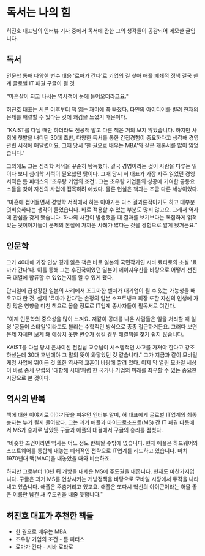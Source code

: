 # 독서는 나의 힘
허진호 대표님의 인터뷰 기사 중에서 독서에 관한 그의 생각들이 공감되어 메모한 글입니다.



## 독서

인문학 통해 다양한 변수 대응 '료마가 간다'로 기업의 길 찾아
애플 폐쇄적 정책 결국 한계 글로벌 IT 패권 구글이 쥘 것

"마흔살이 되고 나서는 역사책이 눈에 들어오더라고요."

허진호 대표는 서른 이후부터 책 읽는 재미에 푹 빠졌다. 타인의 아이디어를 빌려 현재의 문제를 해결할 수 있다는 것에 쾌감을 느꼈기 때문이다.

"KAIST를 다닐 때만 하더라도 전공책 말고 다른 책은 거의 보지 않았습니다. 하지만 사회에 첫발을 내디딘 30대 초반, 다양한 독서를 통한 간접경험이 중요하다고 생각해 경영 관련 서적에 매달렸어요. 그때 당시 '한 권으로 배우는 MBA'와 같은 개론서를 많이 읽었습니다."

그외에도 그는 심리학 서적을 꾸준히 탐독했다. 결국 경영이라는 것이 사람을 다루는 일이다 보니 심리학 서적이 필요했던 탓이다. 그때 당시 허 대표가 가장 자주 읽었던 경영서적은 톰 피터스의 '초우량 기업의 조건'. 그는 초우량 기업들의 성공에 기여한 공통요소들을 찾아 자신의 사업에 접목하려 애썼다. 물론 현실은 책과는 조금 다른 세상이었다.

"마흔에 접어들면서 경영학 서적에서 하는 이야기는 다소 결과론적이기도 하고 대부분 엇비슷하다는 생각이 들었습니다. 바로 적용할 수 있는 부분도 많지 않고요. 그래서 역사에 관심을 갖게 됐습니다. 하나의 사건이 발생했을 때 결과를 보기보다는 복잡하게 얽혀 있는 뒷이야기들이 문제의 본질에 가까운 사례가 많다는 것을 경험으로 알게 됐거든요."



## 인문학

그가 40대에 가장 인상 깊게 읽은 책은 바로 일본의 국민작가인 시바 료타로의 소설 '료마가 간다'다. 이를 통해 그는 후진국이었던 일본이 메이지유신을 바탕으로 어떻게 선진국 대열에 합류할 수 있었는지를 알 수 있게 됐다. 

단시일에 급성장한 일본의 사례에서 조그마한 벤처가 대기업이 될 수 있는 가능성을 배우고자 한 것. 실제 '료마가 간다'는 손정의 일본 소프트뱅크 회장 또한 자신의 인생에 가장 많은 영향을 미친 책으로 꼽을 정도로 IT업계 종사자들이 필독서로 여긴다.

"이제 인문학의 중요성을 많이 느껴요. 저같이 공대를 나온 사람들은 일을 처리할 때 일명 '공돌이 스타일'이라고도 불리는 수학적인 방식으로 종종 접근하거든요. 그러다 보면 문제 자체만 보게 돼 예상치 못한 변수가 생길 경우 해결책을 찾기 쉽지 않습니다. 

KAIST를 다닐 당시 은사이신 전길남 교수님이 시스템적인 사고를 가져야 한다고 강조하셨는데 30대 후반에야 그 말의 뜻이 와닿았던 것 같습니다." 그가 지금과 같이 모바일게임 사업에 뛰어든 것 또한 역사적 교훈이 바탕에 깔려 있다. 이제 막 열린 모바일 세상이 바로 중세 유럽의 '대항해 시대'처럼 한 국가나 기업의 미래를 좌우할 수 있는 중요한 시장으로 본 것이다.



## 역사의 반복

책에 대한 이야기로 이야기꽃을 피우던 인터뷰 말미, 허 대표에게 글로벌 IT업계의 최종 승자는 누가 될지 물어봤다. 그는 과거 애플과 마이크로소프트(MS) 간 IT 패권 다툼에서 MS가 승자로 남았듯 구글과 애플의 대결에서 구글의 승리를 점쳤다.

"비슷한 조건이라면 역사는 어느 정도 반복될 수밖에 없습니다. 현재 애플은 하드웨어와 소프트웨어를 통합해 내놓는 폐쇄적인 전략으로 IT업계를 리드하고 있습니다. 마치 1970년대 맥(MAC)을 내놓았을 때와 비슷하죠. 

하지만 그로부터 10년 뒤 개방을 내세운 MS에 주도권을 내줍니다. 현재도 마찬가지입니다. 구글은 과거 MS를 연상시키는 개방정책을 바탕으로 모바일 시장에서 두각을 나타내고 있습니다. 애플은 주춤거리고 있고요. 애플은 또다시 혁신의 아이콘이라는 허울 좋은 이름만 남긴 채 주도권을 내줄 듯합니다." 



## 허진호 대표가 추천한 책들
* 한 권으로 배우는 MBA
* 초우량 기업의 조건 - 톰 피터스
* 료마가 간다 - 시바 료타로
